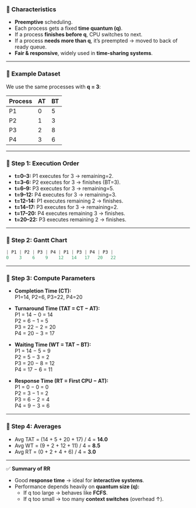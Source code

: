 ### 🔹 Characteristics

- **Preemptive** scheduling.
- Each process gets a fixed **time quantum (q)**.
- If a process **finishes before q**, CPU switches to next.
- If a process **needs more than q**, it’s preempted → moved to back of ready queue.
- **Fair & responsive**, widely used in **time-sharing systems**.

---

### 🔹 Example Dataset

We use the same processes with **q = 3**:

|Process|AT|BT|
|---|---|---|
|P1|0|5|
|P2|1|3|
|P3|2|8|
|P4|3|6|

---

### 🔹 Step 1: Execution Order

- **t=0–3:** P1 executes for 3 → remaining=2.
- **t=3–6:** P2 executes for 3 → finishes (BT=3).
- **t=6–9:** P3 executes for 3 → remaining=5.
- **t=9–12:** P4 executes for 3 → remaining=3.
- **t=12–14:** P1 executes remaining 2 → finishes.
- **t=14–17:** P3 executes for 3 → remaining=2.
- **t=17–20:** P4 executes remaining 3 → finishes.
- **t=20–22:** P3 executes remaining 2 → finishes.

---

### 🔹 Step 2: Gantt Chart

```kotlin
| P1 | P2 | P3 | P4 | P1 | P3 | P4 | P3 | 
0    3    6    9    12   14   17   20   22
```

---

### 🔹 Step 3: Compute Parameters

- **Completion Time (CT):**  
    P1=14, P2=6, P3=22, P4=20

- **Turnaround Time (TAT = CT − AT):**  
    P1 = 14 − 0 = 14  
    P2 = 6 − 1 = 5  
    P3 = 22 − 2 = 20  
    P4 = 20 − 3 = 17

- **Waiting Time (WT = TAT − BT):**  
    P1 = 14 − 5 = 9  
    P2 = 5 − 3 = 2  
    P3 = 20 − 8 = 12  
    P4 = 17 − 6 = 11

- **Response Time (RT = First CPU − AT):**  
    P1 = 0 − 0 = 0  
    P2 = 3 − 1 = 2  
    P3 = 6 − 2 = 4  
    P4 = 9 − 3 = 6


---

### 🔹 Step 4: Averages

- Avg TAT = (14 + 5 + 20 + 17) / 4 = **14.0**
- Avg WT = (9 + 2 + 12 + 11) / 4 = **8.5**
- Avg RT = (0 + 2 + 4 + 6) / 4 = **3.0**

---

✅ **Summary of RR**

- Good **response time** → ideal for **interactive systems**.
- Performance depends heavily on **quantum size (q):**
    - If q too large → behaves like **FCFS**.
    - If q too small → too many **context switches** (overhead ↑).
